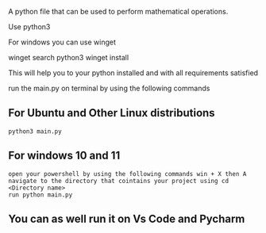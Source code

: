 A python file that can be used to perform mathematical operations.

Use python3 

For windows you can use winget

  winget search python3
  winget install <id>

This will help you to your python installed and with all requirements satisfied

run the main.py on terminal by using the following commands
  ## For Ubuntu and Other Linux distributions
    python3 main.py

  ## For windows 10 and 11
    open your powershell by using the following commands win + X then A
    navigate to the directory that cointains your project using cd <Directory name>
    run python main.py
  ## You can as well run it on Vs Code and Pycharm
